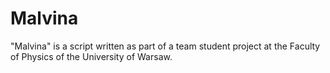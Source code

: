 # Malvina
"Malvina" is a script written as part of a team student project at the Faculty of Physics of the University of Warsaw. 
